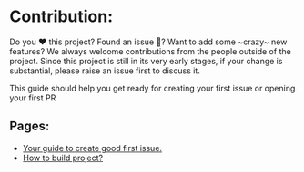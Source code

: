 # Contribution:

Do you ❤️ this project? Found an issue 🐞? Want to add some ~crazy~ new features? We always welcome contributions from the people outside of the project. Since this project is still in its very early stages, if your change is substantial, please raise an issue first to discuss it.

This guide should help you get ready for creating your first issue or opening your first PR 

## Pages:
- [Your guide to create good first issue.](./issue_guide.md)
- [How to build project?](./project_setup.md)